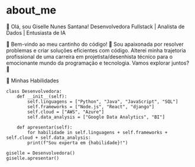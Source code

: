 # about_me

👋 Olá, sou Giselle Nunes Santana!
Desenvolvedora Fullstack | Analista de Dados | Entusiasta de IA


🌟 Bem-vindo ao meu cantinho do código! 🌟
Sou apaixonada por resolver problemas e criar soluções eficientes com código. Alterei minha trajetoria profissional de uma carreira em projetista/desenhista técnico para o emocionante mundo da programação e tecnologia. Vamos explorar juntos? 🚀

🚀 Minhas Habilidades


    class Desenvolvedora:
        def __init__(self):
            self.linguagens = ["Python", "Java", "JavaScript", "SQL"]
            self.frameworks = ["Node.js", "React", "django"]
            self.cloud = ["AWS", "Azure"]
            self.data_analysis = ["Google Data Analytics", "BI"]

        def apresentar(self):
            for habilidade in self.linguagens + self.frameworks + self.cloud + self.data_analysis:
            print(f"Sou experta em {habilidade}!")

    giselle = Desenvolvedora()
    giselle.apresentar()

